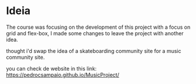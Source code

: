 <h1>Ideia</h1>

The course was focusing on the development of this project with a focus on grid and flex-box, I made some changes to leave the project with another idea.

thought i'd swap the idea of a skateboarding community site for a music community site.

you can check de website in this link:
https://pedrocsampaio.github.io/MusicProject/


